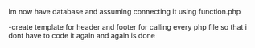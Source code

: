 Im now have database and assuming connecting it using function.php

-create template for header and footer for calling every php file so that i dont have to code it again and again is done 